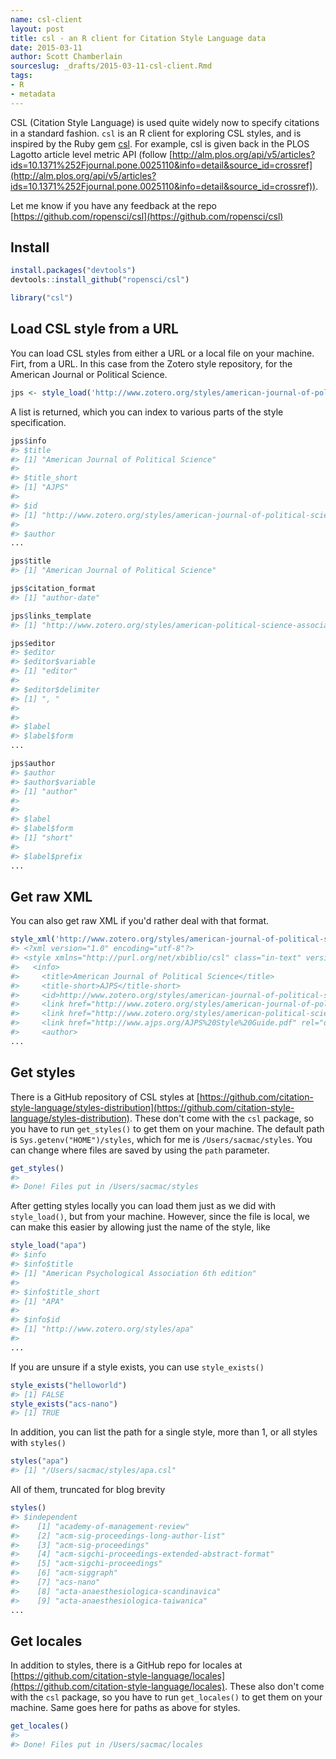 ```yaml
---
name: csl-client
layout: post
title: csl - an R client for Citation Style Language data
date: 2015-03-11
author: Scott Chamberlain
sourceslug: _drafts/2015-03-11-csl-client.Rmd
tags:
- R
- metadata
---
```




CSL (Citation Style Language) is used quite widely now to specify citations in a standard fashion. `csl` is an R client for exploring CSL styles, and is inspired by the Ruby gem [csl](https://github.com/inukshuk/csl-ruby). For example, csl is given back in the PLOS Lagotto article level metric API (follow [http://alm.plos.org/api/v5/articles?ids=10.1371%252Fjournal.pone.0025110&info=detail&source_id=crossref](http://alm.plos.org/api/v5/articles?ids=10.1371%252Fjournal.pone.0025110&info=detail&source_id=crossref)).

Let me know if you have any feedback at the repo [https://github.com/ropensci/csl](https://github.com/ropensci/csl)

## Install


```r
install.packages("devtools")
devtools::install_github("ropensci/csl")
```


```r
library("csl")
```

## Load CSL style from a URL

You can load CSL styles from either a URL or a local file on your machine. Firt, from a URL. In this case from the Zotero style repository, for the American Journal or Political Science.


```r
jps <- style_load('http://www.zotero.org/styles/american-journal-of-political-science')
```

A list is returned, which you can index to various parts of the style specification.


```r
jps$info
#> $title
#> [1] "American Journal of Political Science"
#> 
#> $title_short
#> [1] "AJPS"
#> 
#> $id
#> [1] "http://www.zotero.org/styles/american-journal-of-political-science"
#> 
#> $author
...
```


```r
jps$title
#> [1] "American Journal of Political Science"
```


```r
jps$citation_format
#> [1] "author-date"
```


```r
jps$links_template
#> [1] "http://www.zotero.org/styles/american-political-science-association"
```


```r
jps$editor
#> $editor
#> $editor$variable
#> [1] "editor"
#> 
#> $editor$delimiter
#> [1] ", "
#> 
#> 
#> $label
#> $label$form
...
```


```r
jps$author
#> $author
#> $author$variable
#> [1] "author"
#> 
#> 
#> $label
#> $label$form
#> [1] "short"
#> 
#> $label$prefix
...
```

## Get raw XML

You can also get raw XML if you'd rather deal with that format.


```r
style_xml('http://www.zotero.org/styles/american-journal-of-political-science')
#> <?xml version="1.0" encoding="utf-8"?>
#> <style xmlns="http://purl.org/net/xbiblio/csl" class="in-text" version="1.0" demote-non-dropping-particle="sort-only" default-locale="en-US">
#>   <info>
#>     <title>American Journal of Political Science</title>
#>     <title-short>AJPS</title-short>
#>     <id>http://www.zotero.org/styles/american-journal-of-political-science</id>
#>     <link href="http://www.zotero.org/styles/american-journal-of-political-science" rel="self"/>
#>     <link href="http://www.zotero.org/styles/american-political-science-association" rel="template"/>
#>     <link href="http://www.ajps.org/AJPS%20Style%20Guide.pdf" rel="documentation"/>
#>     <author>
...
```

## Get styles

There is a GitHub repository of CSL styles at  [https://github.com/citation-style-language/styles-distribution](https://github.com/citation-style-language/styles-distribution). These don't come with the `csl` package, so you have to run `get_styles()` to get them on your machine. The default path is `Sys.getenv("HOME")/styles`, which for me is `/Users/sacmac/styles`. You can change where files are saved by using the `path` parameter.


```r
get_styles()
#> 
#> Done! Files put in /Users/sacmac/styles
```

After getting styles locally you can load them just as we did with `style_load()`, but from your machine. However, since the file is local, we can make this easier by allowing just the name of the style, like


```r
style_load("apa")
#> $info
#> $info$title
#> [1] "American Psychological Association 6th edition"
#> 
#> $info$title_short
#> [1] "APA"
#> 
#> $info$id
#> [1] "http://www.zotero.org/styles/apa"
#> 
...
```

If you are unsure if a style exists, you can use `style_exists()`


```r
style_exists("helloworld")
#> [1] FALSE
style_exists("acs-nano")
#> [1] TRUE
```

In addition, you can list the path for a single style, more than 1, or all styles with `styles()`


```r
styles("apa")
#> [1] "/Users/sacmac/styles/apa.csl"
```

All of them, truncated for blog brevity


```r
styles()
#> $independent
#>    [1] "academy-of-management-review"                                                         
#>    [2] "acm-sig-proceedings-long-author-list"                                                 
#>    [3] "acm-sig-proceedings"                                                                  
#>    [4] "acm-sigchi-proceedings-extended-abstract-format"                                      
#>    [5] "acm-sigchi-proceedings"                                                               
#>    [6] "acm-siggraph"                                                                         
#>    [7] "acs-nano"                                                                             
#>    [8] "acta-anaesthesiologica-scandinavica"                                                  
#>    [9] "acta-anaesthesiologica-taiwanica"                                                     
...
```

## Get locales

In addition to styles, there is a GitHub repo for locales at  [https://github.com/citation-style-language/locales](https://github.com/citation-style-language/locales). These also don't come with the `csl` package, so you have to run `get_locales()` to get them on your machine. Same goes here for paths as above for styles.


```r
get_locales()
#> 
#> Done! Files put in /Users/sacmac/locales
```

